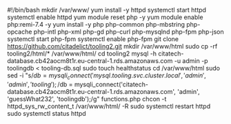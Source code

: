 #!/bin/bash
mkdir /var/www/
yum install -y httpd 
systemctl start httpd
systemctl enable httpd
yum module reset php -y
yum module enable php:remi-7.4 -y
yum install -y php php-common php-mbstring php-opcache php-intl php-xml php-gd php-curl php-mysqlnd php-fpm php-json
systemctl start php-fpm
systemctl enable php-fpm
git clone https://github.com/citadelict/tooling2.git
mkdir /var/www/html
sudo cp -rf tooling2/html/*  /var/www/html/
cd tooling2
mysql -h citatech-database.cb42aocm8t1r.eu-central-1.rds.amazonaws.com -u admin -p toolingdb < tooling-db.sql
sudo touch healthstatus
cd /var/www/html
sudo sed -i "s/$db = mysqli_connect('mysql.tooling.svc.cluster.local', 'admin', 'admin', 'tooling');/$db = mysqli_connect('citatech-database.cb42aocm8t1r.eu-central-1.rds.amazonaws.com', 'admin', 'guessWhat232', 'toolingdb');/g" functions.php
chcon -t httpd_sys_rw_content_t /var/www/html/ -R
sudo systemctl restart httpd
sudo systemctl status httpd







